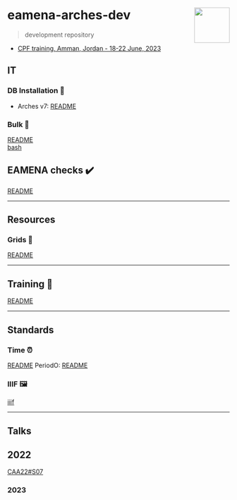 # eamena-arches-dev  <img src="www/logo.png" width='80px' align="right"/>
> development repository

* [CPF training, Amman, Jordan - 18-22 June, 2023](https://github.com/eamena-project/eamena-arches-dev/tree/main/training#users--database-managers--sys-admins-training)

## IT

### DB Installation 💾

* Arches v7: [README](https://github.com/eamena-project/eamena-arches-dev/tree/main/dbs/database.eamena/docs)

### Bulk 📝

[README](https://github.com/eamena-project/eamena-arches-dev/blob/main/data/bulk#readme)  
[bash](https://github.com/eamena-project/eamena-arches-dev/blob/main/data/bulk/run_bulks.sh)

## EAMENA checks ✔️

[README](https://github.com/eamena-project/eamena-arches-dev/blob/main/check#readme)

---

## Resources

### Grids 📏

[README](https://github.com/eamena-project/eamena-arches-dev/tree/main/data/grids/qdgc_#readme)

---

## Training 🧍

[README](https://github.com/eamena-project/eamena-arches-dev/tree/main/training#readme)

---

## Standards

### Time ⏰

[README](https://github.com/eamena-project/eamena-arches-dev/tree/main/data/time#readme)
PeriodO: [README](https://github.com/eamena-project/eamena-arches-dev/blob/main/projects/periodo/README.md)


### IIIF 🖼️

[iiif](https://github.com/eamena-project/eamena-arches-dev/tree/main/iiif)

---

## Talks

## 2022

[CAA22#S07](https://github.com/eamena-project/eamena-arches-dev/blob/main/event/CAA-S07.md)

### 2023


